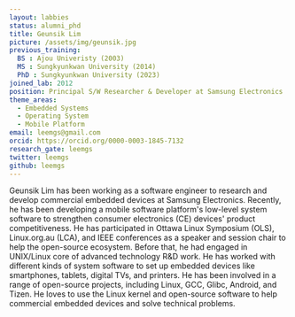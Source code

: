 ```yaml
---
layout: labbies
status: alumni_phd
title: Geunsik Lim
picture: /assets/img/geunsik.jpg
previous_training:
  BS : Ajou Univeristy (2003)
  MS : Sungkyunkwan University (2014)
  PhD : Sungkyunkwan University (2023)
joined_lab: 2012
position: Principal S/W Researcher & Developer at Samsung Electronics
theme_areas:
  - Embedded Systems
  - Operating System
  - Mobile Platform
email: leemgs@gmail.com
orcid: https://orcid.org/0000-0003-1845-7132
research_gate: leemgs
twitter: leemgs
github: leemgs
---
```


Geunsik Lim has been working as a software engineer to research and develop commercial embedded devices at Samsung Electronics. Recently, he has been developing a mobile software platform's low-level system software to strengthen consumer electronics (CE) devices' product competitiveness. He has participated in Ottawa Linux Symposium (OLS), Linux.org.au (LCA), and IEEE conferences as a speaker and session chair to help the open-source ecosystem. Before that, he had engaged in UNIX/Linux core of advanced technology R&D work. He has worked with different kinds of system software to set up embedded devices like smartphones, tablets, digital TVs, and printers. He has been involved in a range of open-source projects, including Linux, GCC, Glibc, Android, and Tizen. He loves to use the Linux kernel and open-source software to help commercial embedded devices and solve technical problems.
